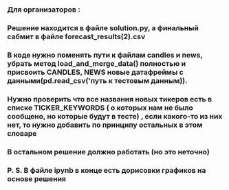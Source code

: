 ### Для организаторов : 
### Решение находится в файле solution.py, а финальный сабмит в файле forecast_results(2).csv
### В коде нужно поменять пути к файлам candles и news, убрать метод load_and_merge_data() полностью и присвоить CANDLES, NEWS новые датафреймы с данными(pd.read_csv('путь к тестовым данным)).
### Нужно проверить что все названия новых тикеров есть в списке TICKER_KEYWORDS ( о которых нам не было сообщено, но которые будут в тесте) , если какого-то из них нет, то нужно добавить по принципу остальных в этом словаре
### В остальном решение должно работать (но это неточно)


### P. S. В файле ipynb в конце есть дорисовки графиков на основе решения
